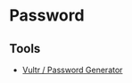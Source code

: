 # Password

## Tools

- [Vultr / Password Generator](https://vultr.com/resources/secure-password-generator/)
